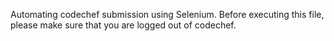 Automating codechef submission using Selenium.
Before executing this file, please make sure that you are logged out of codechef.
